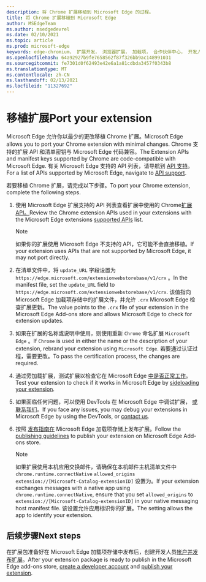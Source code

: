 ```yaml
---
description: 将 Chrome 扩展移植到 Microsoft Edge 的过程。
title: 将 Chrome 扩展移植到 Microsoft Edge
author: MSEdgeTeam
ms.author: msedgedevrel
ms.date: 02/10/2021
ms.topic: article
ms.prod: microsoft-edge
keywords: edge-chromium， 扩展开发， 浏览器扩展， 加载项， 合作伙伴中心， 开发人员
ms.openlocfilehash: 64a92927b9fe7658562f87f326bb9ac148991031
ms.sourcegitcommit: fe7301d0f62493e42e6a1a81cdbda3457f0343b8
ms.translationtype: MT
ms.contentlocale: zh-CN
ms.lasthandoff: 02/13/2021
ms.locfileid: "11327692"
---
```

# <span data-ttu-id="6276c-104">移植扩展</span><span class="sxs-lookup"><span data-stu-id="6276c-104">Port your extension</span></span>  

<span data-ttu-id="6276c-105">Microsoft Edge 允许你以最少的更改移植 Chrome 扩展。</span><span class="sxs-lookup"><span data-stu-id="6276c-105">Microsoft Edge allows you to port your Chrome extension with minimal changes.</span></span>  <span data-ttu-id="6276c-106">Chrome 支持的扩展 API 和清单密钥与 Microsoft Edge 代码兼容。</span><span class="sxs-lookup"><span data-stu-id="6276c-106">The Extension APIs and manifest keys supported by Chrome are code-compatible with Microsoft Edge.</span></span>  <span data-ttu-id="6276c-107">有关 Microsoft Edge 支持的 API 列表，请导航到 [API 支持][ExtensionApiSupport]。</span><span class="sxs-lookup"><span data-stu-id="6276c-107">For a list of APIs supported by Microsoft Edge, navigate to [API support][ExtensionApiSupport].</span></span>  

<span data-ttu-id="6276c-108">若要移植 Chrome 扩展，请完成以下步骤。</span><span class="sxs-lookup"><span data-stu-id="6276c-108">To port your Chrome extension, complete the following steps.</span></span>  

1.  <span data-ttu-id="6276c-109">使用 Microsoft Edge 扩展支持的 API 列表查看扩展中使用的 Chrome[扩展 API。][ExtensionApiSupport]</span><span class="sxs-lookup"><span data-stu-id="6276c-109">Review the Chrome extension APIs used in your extensions with the Microsoft Edge extensions [supported APIs][ExtensionApiSupport] list.</span></span>  
    
    > [!NOTE]
    > <span data-ttu-id="6276c-110">如果你的扩展使用 Microsoft Edge 不支持的 API，它可能不会直接移植。</span><span class="sxs-lookup"><span data-stu-id="6276c-110">If your extension uses APIs that are not supported by Microsoft Edge, it may not port directly.</span></span>  
    
1.  <span data-ttu-id="6276c-111">在清单文件中，将 `update_URL` 字段设置为 `https://edge.microsoft.com/extensionwebstorebase/v1/crx` 。</span><span class="sxs-lookup"><span data-stu-id="6276c-111">In the manifest file, set the `update_URL` field to `https://edge.microsoft.com/extensionwebstorebase/v1/crx`.</span></span>  <span data-ttu-id="6276c-112">该值指向 Microsoft Edge 加载项存储中的扩展文件，并允许 `.crx` Microsoft Edge 检查扩展更新。</span><span class="sxs-lookup"><span data-stu-id="6276c-112">The value points to the `.crx` file of your extension in the Microsoft Edge Add-ons store and allows Microsoft Edge to check for extension updates.</span></span>  
1.  <span data-ttu-id="6276c-113">如果在扩展的名称或说明中使用，则使用重新 `Chrome` 命名扩展 `Microsoft Edge` 。</span><span class="sxs-lookup"><span data-stu-id="6276c-113">If `Chrome` is used in either the name or the description of your extension, rebrand your extension using `Microsoft Edge`.</span></span>  <span data-ttu-id="6276c-114">若要通过认证过程，需要更改。</span><span class="sxs-lookup"><span data-stu-id="6276c-114">To pass the certification process, the changes are required.</span></span>  
1.  <span data-ttu-id="6276c-115">通过旁加载扩展，测试扩展以检查它在 Microsoft Edge [中是否正常工作][ExtensionsGettingStartedExtensionSideloading]。</span><span class="sxs-lookup"><span data-stu-id="6276c-115">Test your extension to check if it works in Microsoft Edge by [sideloading your extension][ExtensionsGettingStartedExtensionSideloading].</span></span>  
1.  <span data-ttu-id="6276c-116">如果面临任何问题，可以使用 DevTools 在 Microsoft Edge 中调试扩展， [或联系我们][mailtoExtensionMicrosoft]。</span><span class="sxs-lookup"><span data-stu-id="6276c-116">If you face any issues, you may debug your extensions in Microsoft Edge by using the DevTools, or [contact us][mailtoExtensionMicrosoft].</span></span>  
1.  <span data-ttu-id="6276c-117">按照 [发布指南在][ExtensionsPublishPublishExtension] Microsoft Edge 加载项存储上发布扩展。</span><span class="sxs-lookup"><span data-stu-id="6276c-117">Follow the [publishing guidelines][ExtensionsPublishPublishExtension] to publish your extension on Microsoft Edge Add-ons store.</span></span>  
    
    > [!NOTE]
    > <span data-ttu-id="6276c-118">如果扩展使用本机应用交换邮件，请确保在本机邮件主机清单文件中 `chrome.runtime.connectNative` `allowed_origins` `extension://[Microsoft-Catalog-extensionID]` 设置为。</span><span class="sxs-lookup"><span data-stu-id="6276c-118">If your extension exchanges messages with a native app using `chrome.runtime.connectNative`, ensure that you set `allowed_origins` to `extension://[Microsoft-Catalog-extensionID]` in your native messaging host manifest file.</span></span>  <span data-ttu-id="6276c-119">该设置允许应用标识你的扩展。</span><span class="sxs-lookup"><span data-stu-id="6276c-119">The setting allows the app to identify your extension.</span></span>  
    
## <span data-ttu-id="6276c-120">后续步骤</span><span class="sxs-lookup"><span data-stu-id="6276c-120">Next steps</span></span>  

<span data-ttu-id="6276c-121">在扩展包准备好在 Microsoft Edge 加载项存储中发布后，创建开发人员[帐户][ExtensionsPublishCreateDevAccount][并发布扩展][ExtensionsPublishPublishExtension]。</span><span class="sxs-lookup"><span data-stu-id="6276c-121">After your extension package is ready to publish in the Microsoft Edge add-ons store, [create a developer account][ExtensionsPublishCreateDevAccount] and [publish your extension][ExtensionsPublishPublishExtension].</span></span>  

<!-- links -->  

[ExtensionApiSupport]: ./api-support.md "API 支持|Microsoft Docs"  
[ExtensionsGettingStartedExtensionSideloading]: ../getting-started/extension-sideloading.md "旁加载扩展|Microsoft Docs"  
[ExtensionsPublishCreateDevAccount]: ../publish/create-dev-account.md "开发人员注册|Microsoft Docs"  
[ExtensionsPublishPublishExtension]: ../publish/publish-extension.md "发布扩展|Microsoft Docs"  

[ChromeDeveloperWebStorePayments]: https://developer.chrome.com/webstore/one_time_payments "一次付款|Chrome 开发人员"  

[mailtoExtensionMicrosoft]: mailto:ext_dev_support@microsoft.com "ext_dev_support@microsoft.com"  
